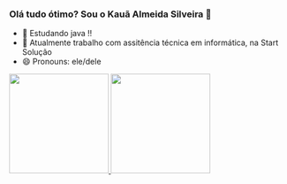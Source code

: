 ### Olá tudo ótimo? Sou o Kauã Almeida Silveira 👋
- 🌱 Estudando java !!
- 🔭 Atualmente trabalho com assitência técnica em informática, na Start Solução
- 😄 Pronouns: ele/dele

<div>
  <a href="https://github.com/KauaAlmeidaSilveira">
  <img height="180em" src="https://github-readme-stats.vercel.app/api?username=KauaAlmeidaSilveira&show_icons=true&theme=dark&include_all_commits=true&count_private=true"/>
  <img height="180em" src="https://github-readme-stats.vercel.app/api/top-langs/?username=KauaAlmeidaSilveira&layout=compact&langs_count=7&theme=dark"/>
</div>

<!--
**KauaAlmeidaSilveira/KauaAlmeidaSilveira** is a ✨ _special_ ✨ repository because its `README.md` (this file) appears on your GitHub profile.

Here are some ideas to get you started:

- 🔭 I’m currently working on ...

- 👯 I’m looking to collaborate on ...
- 🤔 I’m looking for help with ...
- 💬 Ask me about ...
- 📫 How to reach me: ...
- 😄 Pronouns: ...
- ⚡ Fun fact: ...
-->
